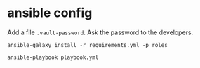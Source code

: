 # ansible config

Add a file `.vault-password`. Ask the password to the developers.

    ansible-galaxy install -r requirements.yml -p roles

    ansible-playbook playbook.yml